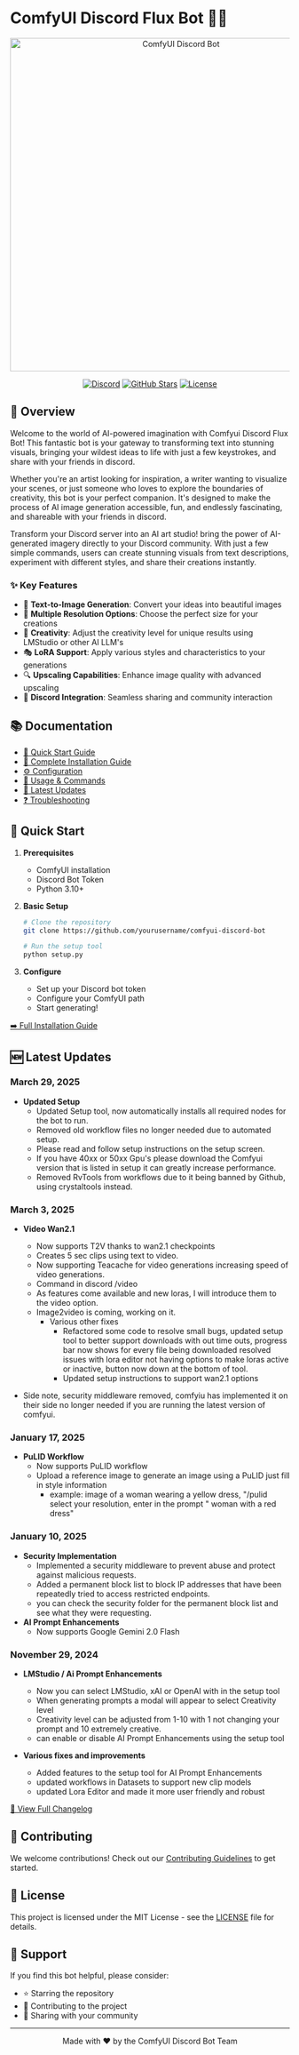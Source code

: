 # ComfyUI Discord Flux Bot 🤖✨

<p align="center">
  <img src="Comfyuidiscordbotflux.png" alt="ComfyUI Discord Bot" width="600">
</p>

<div align="center">

[![Discord](https://img.shields.io/badge/Discord-Join%20Community-7289DA?style=for-the-badge&logo=discord&logoColor=blue)](https://discord.gg/V3pRgtzjsN)
[![GitHub Stars](https://img.shields.io/github/stars/nvmax/FluxComfyDiscordbot?style=for-the-badge)](https://github.com/nvmax/FluxComfyDiscordbot/stargazers)
[![License](https://img.shields.io/badge/License-MIT%20Dual-green.svg?style=for-the-badge)](docs/LICENSE.md)

</div>

## 🌟 Overview
Welcome to the world of AI-powered imagination with Comfyui Discord Flux Bot! This fantastic bot is your gateway to transforming text into stunning visuals, bringing your wildest ideas to life with just a few keystrokes, and share with your friends in discord.

Whether you're an artist looking for inspiration, a writer wanting to visualize your scenes, or just someone who loves to explore the boundaries of creativity, this bot is your perfect companion. It's designed to make the process of AI image generation accessible, fun, and endlessly fascinating, and shareable with your friends in discord.

Transform your Discord server into an AI art studio! bring the power of AI-generated imagery directly to your Discord community. With just a few simple commands, users can create stunning visuals from text descriptions, experiment with different styles, and share their creations instantly.

### ✨ Key Features

- 🎨 **Text-to-Image Generation**: Convert your ideas into beautiful images
- 🔧 **Multiple Resolution Options**: Choose the perfect size for your creations
- 🎨 **Creativity**: Adjust the creativity level for unique results using LMStudio or other AI LLM's
- 🎭 **LoRA Support**: Apply various styles and characteristics to your generations
- 🔍 **Upscaling Capabilities**: Enhance image quality with advanced upscaling
- 💬 **Discord Integration**: Seamless sharing and community interaction

## 📚 Documentation

- [🚀 Quick Start Guide](docs/quick-start.md)
- [📖 Complete Installation Guide](docs/installation.md)
- [⚙️ Configuration](docs/configuration.md)
- [📝 Usage & Commands](docs/commands.md)
- [🔄 Latest Updates](docs/changelog.md)
- [❓ Troubleshooting](docs/troubleshooting.md)

## 🚀 Quick Start

1. **Prerequisites**
   - ComfyUI installation
   - Discord Bot Token
   - Python 3.10+

2. **Basic Setup**
   ```bash
   # Clone the repository
   git clone https://github.com/yourusername/comfyui-discord-bot
   
   # Run the setup tool
   python setup.py
   ```

3. **Configure**
   - Set up your Discord bot token
   - Configure your ComfyUI path
   - Start generating!

[➡️ Full Installation Guide](docs/installation.md)

## 🆕 Latest Updates
### March 29, 2025
- **Updated Setup**
  - Updated Setup tool, now automatically installs all required nodes for the bot to run.
  - Removed old workflow files no longer needed due to automated setup.
  - Please read and follow setup instructions on the setup screen.
  - If you have 40xx or 50xx Gpu's please download the Comfyui version that is listed in setup it can greatly increase performance.
  - Removed RvTools from workflows due to it being banned by Github, using crystaltools instead.
  
### March 3, 2025
- **Video Wan2.1**
  - Now supports T2V thanks to wan2.1 checkpoints
  - Creates 5 sec clips using text to video.
  - Now supporting Teacache for video generations increasing speed of video generations.
  - Command in discord /video
  - As features come available and new loras, I will introduce them to the video option.
  - Image2video is coming, working on it. 
    - Various other fixes 
      - Refactored some code to resolve small bugs, updated setup tool to better support downloads with out time outs, progress bar now shows for every file being downloaded
      resolved issues with lora editor not having options to make loras active or inactive, button now down at the bottom of tool.
      - Updated setup instructions to support wan2.1 options

- Side note, security middleware removed, comfyiu has implemented it on their side no longer needed if you are running the latest version of comfyui.

### January 17, 2025
- **PuLID Workflow**
  - Now supports PuLID workflow
  - Upload a reference image to generate an image using a PuLID just fill in style information
    - example: image of a woman wearing a yellow dress,  "/pulid select your resolution, enter in the prompt " woman with a red dress"

### January 10, 2025
- **Security Implementation**
  - Implemented a security middleware to prevent abuse and protect against malicious requests.
  - Added a permanent block list to block IP addresses that have been repeatedly tried to access restricted endpoints.
  - you can check the security folder for the permanent block list and see what they were requesting.
- **AI Prompt Enhancements**
  - Now supports Google Gemini 2.0 Flash

### November 29, 2024
- **LMStudio / Ai Prompt Enhancements**
  - Now you can select LMStudio, xAI or OpenAI with in the setup tool
  - When generating prompts a modal will appear to select Creativity level
  - Creativity level can be adjusted from 1-10 with 1 not changing your prompt and 10 extremely creative.
  - can enable or disable AI Prompt Enhancements using the setup tool

- **Various fixes and improvements**
  - Added features to the setup tool for AI Prompt Enhancements
  - updated workflows in Datasets to support new clip models
  - updated Lora Editor and made it more user friendly and robust

[📝 View Full Changelog](docs/changelog.md)

## 🤝 Contributing

We welcome contributions! Check out our [Contributing Guidelines](docs/CONTRIBUTING.md) to get started.

## 📜 License

This project is licensed under the MIT License - see the [LICENSE](docs/LICENSE.md) file for details.

## 💖 Support

If you find this bot helpful, please consider:
- ⭐ Starring the repository
- 🤝 Contributing to the project
- 📢 Sharing with your community

---
<p align="center">Made with ❤️ by the ComfyUI Discord Bot Team</p>

